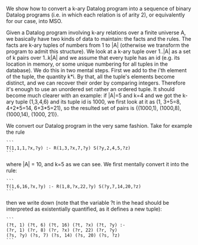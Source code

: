 We show how to convert a k-ary Datalog program into a sequence of binary Datalog
programs (i.e. in which each relation is of arity 2), or equivalently for our
case, into MSO.

Given a Datalog program involving k-ary relations over a finite universe A, we
basically have two kinds of data to maintain: the facts and the rules. The facts
are k-ary tuples of numbers from 1 to |A| (otherwise we transform the program
to admit this structure). We look at a k-ary tuple over 1..|A| as a set of
k pairs over 1..k|A| and we assume that every tuple has an id (e.g. its location
in memory, or some unique numbering for all tuples in the database). We do this
in two mental steps. First we add to the i'th element of the tuple, the quantity
k\*i. By that, all the tuple's elements become distinct, and we can recover their
order by comparing integers. Therefore it's enough to use an unordered set rather
an ordered tuple. It should become much clearer with an example: if |A|=5 and k=4
and we got the k-ary tuple (1,3,4,6) and its tuple id is 1000, we first look at
it as (1, 3+5=8, 4+2\*5=14, 6+3\*5=21), so the resulted set of pairs is
{(1000,1), (1000,8), (1000,14), (1000, 21)}.

We convert our Datalog program in the very same fashion. Take for example
the rule

	```
	T(1,1,1,?x,?y) :- R(1,3,?x,7,?y) S(?y,2,4,5,?z)
	```

where |A| = 10, and k=5 as we can see. We first mentally convert it into the
rule:

	```
	T(1,6,16,?x,?y) :- R(1,8,?x,22,?y) S(?y,7,14,20,?z)
	```

then we write down (note that the variable ?t in the head should be interpreted
as existentially quantified, as it defines a new tuple):

	```
	(?t, 1) (?t, 6) (?t, 16) (?t, ?x) (?t, ?y) :-
	(?r, 1) (?r, 8) (?r, ?x) (?r, 22) (?r, ?y)
	(?s, ?y) (?s, 7) (?s, 14) (?s, 20) (?s, ?z)
	```

